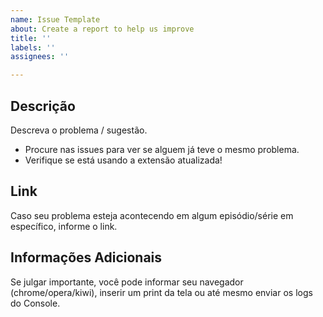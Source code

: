 ```yaml
---
name: Issue Template
about: Create a report to help us improve
title: ''
labels: ''
assignees: ''

---
```


## Descrição
Descreva o problema / sugestão.
- Procure nas issues para ver se alguem já teve o mesmo problema.
- Verifique se está usando a extensão atualizada!

## Link
Caso seu problema esteja acontecendo em algum episódio/série em específico, informe o link.

## Informações Adicionais
Se julgar importante, você pode informar seu navegador (chrome/opera/kiwi), inserir um print da tela ou até mesmo enviar os logs do Console.
